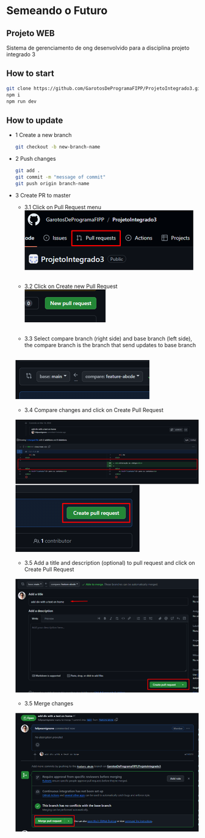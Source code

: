 # Semeando o Futuro
## Projeto WEB

Sistema de gerenciamento de ong desenvolvido para a disciplina projeto integrado 3

## How to start
```sh
git clone https://github.com/GarotosDeProgramaFIPP/ProjetoIntegrado3.git
npm i
npm run dev
```
## How to update
- 1 Create a new branch
  ```sh
  git checkout -b new-branch-name
  ```
- 2 Push changes
  ```sh
  git add .
  git commit -m "message of commit"
  git push origin branch-name
  ```
- 3 Create PR to master
  - 3.1 Click on Pull Request menu
    <br />
    <img src="/public/img/readme/pr-button.png">
    <br />
    <br />
    
  - 3.2 Click on Create new Pull Request
    <br />
    <img src="/public/img/readme/new-pr-button.png">
    <br />
    <br />
    
  - 3.3 Select compare branch (right side) and base branch (left side), the compare branch is the branch that send updates to base branch
  <br />
  <img src="/public/img/readme/branches-to-merge.png">
  <br />
  <br />
  
  - 3.4 Compare changes and click on Create Pull Request
  <br />
  <img src="/public/img/readme/compare-changes.png">
  <br />
  <img src="/public/img/readme/create-pr-button.png">
  <br />
  <br />
  
  - 3.5 Add a title and description (optional) to pull request and click on Create Pull Request
  <br />
  <img src="/public/img/readme/describe-pr.png">
  <br />
  <br />
  
  - 3.5 Merge changes
  <br />
  <img src="/public/img/readme/merge-request.png">
  

